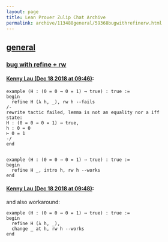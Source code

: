 ```yaml
---
layout: page
title: Lean Prover Zulip Chat Archive 
permalink: archive/113488general/59368bugwithrefinerw.html
---
```


## [general](index.html)
### [bug with refine + rw](59368bugwithrefinerw.html)

#### [Kenny Lau (Dec 18 2018 at 09:46)](https://leanprover.zulipchat.com/#narrow/stream/113488-general/topic/bug%20with%20refine%20%2B%20rw/near/152093977):
```lean
example (H : (0 = 0 → 0 = 1) → true) : true :=
begin
  refine H (λ h, _), rw h --fails
/-
rewrite tactic failed, lemma is not an equality nor a iff
state:
H : (0 = 0 → 0 = 1) → true,
h : 0 = 0
⊢ 0 = 1
-/
end


example (H : (0 = 0 → 0 = 1) → true) : true :=
begin
  refine H _, intro h, rw h --works
end
```

#### [Kenny Lau (Dec 18 2018 at 09:48)](https://leanprover.zulipchat.com/#narrow/stream/113488-general/topic/bug%20with%20refine%20%2B%20rw/near/152094049):
and also workaround:
```lean
example (H : (0 = 0 → 0 = 1) → true) : true :=
begin
  refine H (λ h, _),
  change _ at h, rw h --works
end
```

